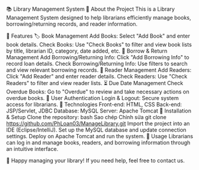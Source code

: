 📚 Library Management System
🔹 About the Project
This is a Library Management System designed to help librarians efficiently manage books, borrowing/returning records, and reader information.

🔹 Features
🏷 Book Management
Add Books: Select "Add Book" and enter book details.
Check Books: Use "Check Books" to filter and view book lists by title, librarian ID, category, date added, etc.
🔄 Borrow & Return Management
Add Borrowing/Returning Info: Click "Add Borrowing Info" to record loan details.
Check Borrowing/Returning Info: Use filters to search and view relevant borrowing records.
👤 Reader Management
Add Readers: Click "Add Reader" and enter reader details.
Check Readers: Use "Check Readers" to filter and view reader lists.
⏳ Due Date Management
Check Overdue Books: Go to "Overdue" to review and take necessary actions on overdue books.
🔑 User Authentication
Login & Logout: Secure system access for librarians.
🔹 Technologies
Front-end: HTML, CSS
Back-end: JSP/Servlet, JDBC
Database: MySQL
Server: Apache Tomcat
🔹 Installation & Setup
Clone the repository:
bash
Sao chép
Chỉnh sửa
git clone https://github.com/PhLoan03/ManageLibrary.git
Import the project into an IDE (Eclipse/IntelliJ).
Set up the MySQL database and update connection settings.
Deploy on Apache Tomcat and run the system.
🔹 Usage
Librarians can log in and manage books, readers, and borrowing information through an intuitive interface.

🚀 Happy managing your library! If you need help, feel free to contact us.
